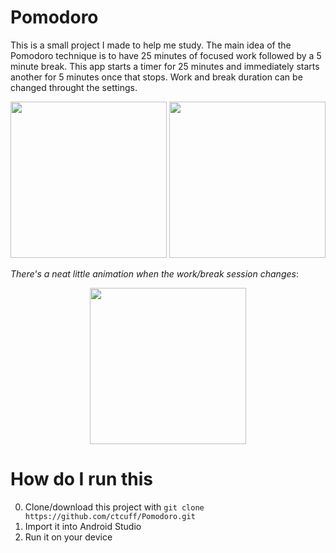 # Pomodoro
This is a small project I made to help me study. The main idea of the Pomodoro technique is to have 25 minutes of focused work followed by a 5 minute break. This app starts a timer for 25 minutes and immediately starts another for 5 minutes once that stops. Work and break duration can be changed throught the settings.

<p align="center">
<img src="https://user-images.githubusercontent.com/7400747/65926653-46a7ad80-e3c4-11e9-801d-97378b1d0928.png" width="250"> <img src="https://user-images.githubusercontent.com/7400747/65926672-6212b880-e3c4-11e9-85ad-c975940af4ba.png" width="250"> 
</p>

_There's a neat little animation when the work/break session changes_:

<p align="center">
<img src="https://user-images.githubusercontent.com/7400747/65926685-6fc83e00-e3c4-11e9-8ef6-b45e6b1a903b.gif" width="250">
</p>

# How do I run this
0. Clone/download this project with `git clone https://github.com/ctcuff/Pomodoro.git`
1. Import it into Android Studio
2. Run it on your device

